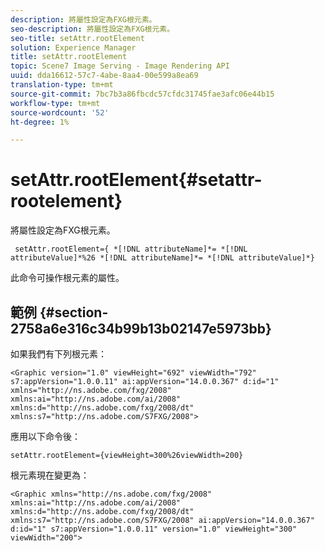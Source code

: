```yaml
---
description: 將屬性設定為FXG根元素。
seo-description: 將屬性設定為FXG根元素。
seo-title: setAttr.rootElement
solution: Experience Manager
title: setAttr.rootElement
topic: Scene7 Image Serving - Image Rendering API
uuid: dda16612-57c7-4abe-8aa4-00e599a8ea69
translation-type: tm+mt
source-git-commit: 7bc7b3a86fbcdc57cfdc31745fae3afc06e44b15
workflow-type: tm+mt
source-wordcount: '52'
ht-degree: 1%

---
```



# setAttr.rootElement{#setattr-rootelement}

將屬性設定為FXG根元素。

` setAttr.rootElement={ *[!DNL attributeName]*= *[!DNL attributeValue]*%26 *[!DNL attributeName]*= *[!DNL attributeValue]*}`

此命令可操作根元素的屬性。

## 範例 {#section-2758a6e316c34b99b13b02147e5973bb}

如果我們有下列根元素：

`<Graphic version="1.0" viewHeight="692" viewWidth="792" s7:appVersion="1.0.0.11" ai:appVersion="14.0.0.367" d:id="1" xmlns="http://ns.adobe.com/fxg/2008" xmlns:ai="http://ns.adobe.com/ai/2008" xmlns:d="http://ns.adobe.com/fxg/2008/dt" xmlns:s7="http://ns.adobe.com/S7FXG/2008">`

應用以下命令後：

`setAttr.rootElement={viewHeight=300%26viewWidth=200}`

根元素現在變更為：

`<Graphic xmlns="http://ns.adobe.com/fxg/2008" xmlns:ai="http://ns.adobe.com/ai/2008" xmlns:d="http://ns.adobe.com/fxg/2008/dt" xmlns:s7="http://ns.adobe.com/S7FXG/2008" ai:appVersion="14.0.0.367" d:id="1" s7:appVersion="1.0.0.11" version="1.0" viewHeight="300" viewWidth="200">`
